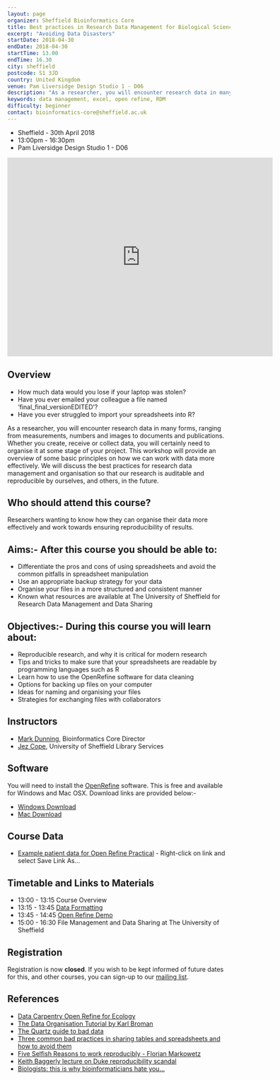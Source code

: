 ```yaml
---
layout: page
organizer: Sheffield Bioinformatics Core
title: Best practices in Research Data Management for Biological Sciences
excerpt: "Avoiding Data Disasters"
startDate: 2018-04-30
endDate: 2018-04-30
startTime: 13.00
endTime: 16.30
city: sheffield
postcode: S1 3JD
country: United Kingdom
venue: Pam Liversidge Design Studio 1 - D06
description: "As a researcher, you will encounter research data in many forms, ranging from measurements, numbers and images to documents and publications. Whether you create, receive or collect data, you will certainly need to organise it at some stage of your project. This workshop will provide an overview of some basic principles on how we can work with data more effectively. We will discuss the best practices for research data management and organisation so that our research is auditable and reproducible by ourselves, and others, in the future."
keywords: data management, excel, open refine, RDM
difficulty: beginner
contact: bioinformatics-core@sheffield.ac.uk
---
```



- Sheffield - 30th April 2018
- 13:00pm - 16:30pm
- Pam Liversidge Design Studio 1 - D06

<iframe src="https://www.google.com/maps/embed?pb=!1m14!1m8!1m3!1d9519.181464571486!2d-1.4777067!3d53.3827108!3m2!1i1024!2i768!4f13.1!3m3!1m2!1s0x0%3A0x60e5580cdf19b137!2sPam+Liversidge+Building!5e0!3m2!1sen!2suk!4v1510862811609" width="600" height="450" frameborder="0" style="border:0" allowfullscreen></iframe>

## Overview

- How much data would you lose if your laptop was stolen?
- Have you ever emailed your colleague a file named ‘final_final_versionEDITED’?
- Have you ever struggled to import your spreadsheets into R?

As a researcher, you will encounter research data in many forms, ranging from measurements, numbers and images to documents and publications. Whether you create, receive or collect data, you will certainly need to organise it at some stage of your project. This workshop will provide an overview of some basic principles on how we can work with data more effectively. We will discuss the best practices for research data management and organisation so that our research is auditable and reproducible by ourselves, and others, in the future.

## Who should attend this course?

Researchers wanting to know how they can organise their data more effectively and work towards ensuring reproducibility of results.

## Aims:- After this course you should be able to:

- Differentiate the pros and cons of using spreadsheets and avoid the common pitfalls in spreadsheet manipulation
- Use an appropriate backup strategy for your data
- Organise your files in a more structured and consistent manner
- Known what resources are available at The University of Sheffield for Research Data Management and Data Sharing

## Objectives:- During this course you will learn about:

- Reproducible research, and why it is critical for modern research
- Tips and tricks to make sure that your spreadsheets are readable by programming languages such as R
- Learn how to use the OpenRefine software for data cleaning
- Options for backing up files on your computer
- Ideas for naming and organising your files
- Strategies for exchanging files with collaborators


## Instructors

- [Mark Dunning](http://sbc.shef.ac.uk/team/mark/index.html), Bioinformatics Core Director
- [Jez Cope](http://jcope.shef.ac.uk/), University of Sheffield Library Services

## Software

You will need to install the [OpenRefine](http://openrefine.org/index.html) software. This is free and available for Windows and Mac OSX. Download links are provided below:-

- [Windows Download](https://github.com/OpenRefine/OpenRefine/releases/download/2.8/openrefine-win-2.8.zip)
- [Mac Download](https://github.com/OpenRefine/OpenRefine/releases/download/2.8/openrefine-mac-2.8.dmg)



## Course Data

- [Example patient data for Open Refine Practical](https://raw.githubusercontent.com/datachampcam/refine-demo/master/patient-data.csv) - Right-click on link and select Save Link As…

## Timetable and Links to Materials

- 13:00 - 13:15 Course Overview 
- 13:15 - 13:45 [Data Formatting](https://sheffield-bioinformatics-core.github.io/data-formatting/#/)
- 13:45 - 14:45 [Open Refine Demo](https://datachampcam.github.io/refine-demo/demo)
- 15:00 - 16:30 File Management and Data Sharing at The University of Sheffield


## Registration 

Registration is now **closed**. If you wish to be kept informed of future dates for this, and other courses, you can sign-up to our [mailing list](https://groups.google.com/a/sheffield.ac.uk/forum/#!forum/bioinformatics-core-news/join).

## References

- [Data Carpentry Open Refine for Ecology](http://www.datacarpentry.org/OpenRefine-ecology-lesson/)
- [The Data Organisation Tutorial by Karl Broman](http://kbroman.org/dataorg/)
- [The Quartz guide to bad data](https://github.com/Quartz/bad-data-guide/blob/master/README.md)
- [Three common bad practices in sharing tables and spreadsheets and how to avoid them](http://luisdva.github.io/pls-don't-do-this/)
- [Five Selfish Reasons to work reproducibly - Florian Markowetz](http://genomebiology.biomedcentral.com/articles/10.1186/s13059-015-0850-7)
- [Keith Baggerly lecture on Duke reproducibility scandal](https://youtu.be/7gYIs7uYbMo)
- [Biologists: this is why bioinformaticians hate you…](http://www.opiniomics.org/biologists-this-is-why-bioinformaticians-hate-you/)
